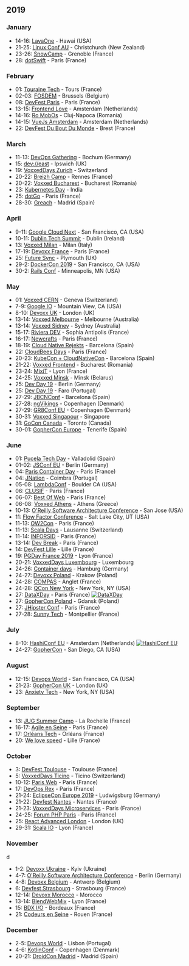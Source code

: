 ## 2019


### January

* 14-16: [LavaOne](http://voxxeddays.com/hawaii/) - Hawai (USA)
* 21-25: [Linux Conf AU](http://linux.conf.au) - Christchurch (New Zealand)
* 23-26: [SnowCamp](http://snowcamp.io/fr/) - Grenoble (France)
* 28: [dotSwift](https://2019.dotswift.io/) - Paris (France)

### February

* 01: [Touraine Tech](https://touraine.tech/) - Tours (France)
* 02-03: [FOSDEM](https://fosdem.org/2019/) - Brussels (Belgium)
* 08: [DevFest Paris](https://www.billetweb.fr/devfest-paris) - Paris (France)
* 13-15: [Frontend Love](http://frontenddeveloperlove.com) - Amsterdam (Netherlands)
* 14-16: [Ro MobOs](http://romobos.com/) - Cluj-Napoca (Romania)
* 14-15: [VueJs Amsterdam](http://vuejs.amsterdam) - Amsterdam (Netherlands)
* 22: [DevFest Du Bout Du Monde](https://devfest.duboutdumonde.bzh/) - Brest (France)

### March

* 11-13: [DevOps Gathering](http://devops-gathering.io) - Bochum (Germany)
* 15: [dev://east](https://deveast.uk/) - Ipswich (UK)
* 19: [VoxxedDays Zurich](https://voxxeddays.com/) - Switzerland
* 20-22: [Breizh Camp](http://www.breizhcamp.org/) - Rennes (France)
* 20-22: [Voxxed Bucharest](https://romania.voxxeddays.com/bucharest/2019-03-20/) - Bucharest (Romania)
* 23: [Kubernetes Day](https://events.linuxfoundation.org/events/kubernetes-day-india-2019/?utm_source=cncf&utm_medium=email&utm_campaign=cloudnativemonthly&utm_content=january19) - India
* 25: [dotGo](https://www.dotgo.eu/) - Paris (France)
* 28-30: [Greach](http://greachconf.com) - Madrid (Spain)

### April

* 9-11: [Google Cloud Next](https://cloud.withgoogle.com/next/sf/) - San Francisco, CA (USA)
* 10-11: [Dublin Tech Summit](https://t.co/vzYtTZmZ6Y) - Dublin (Ireland)
* 13: [Voxxed Milan](https://voxxeddays.com/milan/) - Milan (Italy)
* 17-19: [Devoxx France](https://www.devoxx.fr/) - Paris (France)
* 25: [Future Sync](http://futuresync.co.uk) - Plymouth (UK)
* 29-2: [DockerCon 2019](https://dockercon19.smarteventscloud.com/portal/newreg.ww) - San Francisco, CA (USA)
* 30-2: [Rails Conf](https://railsconf.com/) - Minneapolis, MN (USA)

### May

* 01: [Voxxed CERN](https://voxxeddays.com/cern/) - Geneva (Switzerland)
* 7-9: [Google IO](https://events.google.com/io/) - Mountain View, CA (USA)
* 8-10: [Devoxx UK](https://www.devoxx.co.uk/) - London (UK)
* 13-14: [Voxxed Melbourne](https://australia.voxxeddays.com) - Melbourne (Australia)
* 13-14: [Voxxed Sidney](https://australia.voxxeddays.com) - Sydney (Australia)
* 15-17: [Riviera DEV](https://rivieradev.fr) - Sophia Antipolis (France)
* 16-17: [Newcrafts](https://ncrafts.io) - Paris (France)
* 18-19: [Cloud Native Rejekts](https://cloud-native.rejekts.io/) - Barcelona (Spain)
* 22: [CloudBees Days](https://www.cloudbees.com/cloudbees-days#paris) - Paris (France)
* 20-23: [KubeCon + CloudNativeCon](https://events.linuxfoundation.org/events/kubecon-cloudnativecon-europe-2019/) - Barcelona (Spain)
* 21-22: [Voxxed Frontend](https://romania.voxxeddays.com/frontend/) - Bucharest (Romania)
* 23-24: [MixiT](https://mixitconf.org) - Lyon (France)
* 24-25: [Voxxed Minsk](https://voxxeddays.com/minsk/) - Minsk (Belarus)
* 25: [Dev Day 19](https://devday.io/) - Berlin (Germany)
* 25: [Dev Day 19](https://devday.io/) - Faro (Portugal)
* 27-29: [JBCNConf](http://www.jbcnconf.com/2019) - Barcelona (Spain)
* 27-28: [ngVikings](https://ngvikings.org/) - Copenhagen (Denmark)
* 27-29: [GR8Conf EU](https://gr8conf.eu) - Copenhagen (Denmark)
* 30-31: [Voxxed Singapour](https://voxxeddays.com/singapore/) - Singapore
* 31: [GoCon Canada](https://gocon.ca/) - Toronto (Canada)
* 30-01: [GopherCon Europe](https://www.gophercon.es) - Tenerife (Spain)

### June

* 01: [Pucela Tech Day](https://gdgvalladolid.com) - Valladolid (Spain)
* 01-02: [JSConf EU](https://2019.jsconf.eu) - Berlin (Germany)
* 04: [Paris Container Day](http://paris-container-day.fr) - Paris (France)
* 04: [JNation](https://jnation.pt) - Coimbra (Portugal)
* 05-08: [LambdaConf](http://lambdaconf.us) - Boulder CA (USA)
* 06: [CLUSIF](https://clusif.fr/appel-a-contribution/) - Paris (France)
* 06-07: [Best Of Web](http://bestofweb.paris/) - Paris (France)
* 06-08: [Voxxed Athens](https://voxxeddays.com/athens/) - Athens (Greece)
* 10-13: [O'Reilly Software Architecture Conference](https://conferences.oreilly.com/software-architecture/sa-ça) - San Jose (USA)
* 11: [Flow Factor Conference](https://flowfactorconference.com/) - Salt Lake City, UT (USA)
* 11-13: [OW2Con](https://www.ow2con.org/view/2019/) - Paris (France)
* 11-13: [Scala Days](https://scaladays.org/) - Lausanne (Switzerland)
* 11-14: [INFORSID](http://inforsid.fr/Paris2019/) - Paris (France)
* 13-14: [Dev Break](https://www.devbreak.io/) - Paris (France)
* 14: [DevFest Lille](https://devfest.gdglille.org/) - Lille (France)
* 19: [PGDay France 2019](https://2019.pgday.fr) - Lyon (France)
* 20-21: [VoxxedDays Luxembourg](https://voxxeddays.com/luxembourg/) - Luxembourg
* 24-26: [Container days](https://www.containerdays.io) - Hamburg (Germany)
* 24-27: [Devoxx Poland](http://devoxx.pl) - Krakow (Poland)
* 24-28: [COMPAS](https://2019.compas-conference.fr/) - Anglet (France)
* 24-28: [QCon New York](https://qconnewyork.com/) - New York, NY (USA)
* 27: [DataXDay](https://dataxday.fr/) - Paris (France) <a href="https://conference-hall.io/public/event/sciLlnq7UjZdqYhVCMHO"><img alt="DataXDay" src="https://img.shields.io/static/v1?label=CFP&message=March-31-2019&color=red"> </a>
* 27: [GopherCon Poland](http://twitter.com/GopherConPL) - Gdansk (Poland)
* 27: [JHipster Conf](https://jhipster-conf.github.io/) - Paris (France)
* 27-28: [Sunny Tech](https://sunny-tech.io/) - Montpellier (France)

### July

* 8-10: [HashiConf EU](https://hashiconfeu.hashicorp.com/) - Amsterdam (Netherlands) <a href="https://hashiconfeu.hashicorp.com/#submit-a-talk"><img alt="HashiConf EU" src="https://img.shields.io/static/v1?label=CFP&message=March-15-2019&color=red"> </a>
* 24-27: [GopherCon](https://www.gophercon.com) - San Diego, CA (USA)

### August

* 12-15: [Devops World](https://www.cloudbees.com/devops-world) - San Francisco, CA (USA)
* 21-23: [GopherCon UK](https://www.gophercon.com) - London (UK)
* 23: [Anxiety Tech](https://www.anxietytech.com/) - New York, NY (USA)

### September

* 13: [JUG Summer Camp](http://www.jugsummercamp.org/edition/10) - La Rochelle (France)
* 16-17: [Agile en Seine](https://www.agileenseine.com/) - Paris (France)
* 17: [Orléans Tech](http://orleans-tech.com) - Orléans (France)
* 20: [We love speed](https://www.welovespeed.com/2019/) - Lille (France)

### October

* 3: [DevFest Toulouse](https://devfesttoulouse.fr) - Toulouse (France)
* 5: [VoxxedDays Ticino](https://voxxeddays.com/ticino/) - Ticino (Switzerland)
* 10-12: [Paris Web](https://www.paris-web.fr) - Paris (France)
* 17: [DevOps Rex](http://devopsrex.fr) - Paris (France)
* 21-24: [EclipseCon Europe 2019](https://www.eclipsecon.org/europe2019) - Ludwigsburg (Germany)
* 21-22: [Devfest Nantes](https://devfest.gdgnantes.com/fr/) - Nantes (France)
* 21-23: [VoxxedDays Microservices](https://voxxeddays.com/microservices/) - Paris (France)
* 24-25: [Forum PHP Paris](https://event.afup.org) - Paris (France)
* 25: [React Advanced London](https://reactadvanced.com/) - London (UK)
* 29-31: [Scala IO](https://scala.io) - Lyon (France)

### November
d
* 1-2: [Devoxx Ukraine](http://devoxx.org.ua) - Kyiv (Ukraine)
* 4-7: [O'Reilly Software Architecture Conference](https://conferences.oreilly.com/software-architecture/sa-eu) - Berlin (Germany)
* 4-8: [Devoxx Belgium](http://devoxx.be) - Antwerp (Belgium)
* 6: [Devfest Strasbourg](https://devfest.gdgstrasbourg.fr) - Strasbourg (France)
* 12-14: [Devoxx Morocco](http://devoxx.ma) - Morocco
* 13-14: [BlendWebMix](https://www.blendwebmix.com/) - Lyon (France)
* 15: [BDX I/O](https://www.bdx.io) - Bordeaux (France)
* 21: [Codeurs en Seine](https://www.codeursenseine.com/2019/) - Rouen (France)

### December

* 2-5: [Devops World](https://www.cloudbees.com/devops-world) - Lisbon (Portugal)
* 4-6: [KotlinConf](https://kotlinconf.com/) - Copenhagen (Denmark)
* 20-21: [DroidCon Madrid](https://www.madrid.droidcon.com/) - Madrid (Spain)
